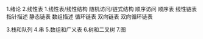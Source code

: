 1.绪论
2.线性表
    1.线性表/线性结构 随机访问/链式结构 顺序访问
        顺序表
        线性链表    指针描述
        静态链表    数组描述
        循环链表
        双向链表
        双向循环链表
    
3.栈和队列
4.串
5.数组和广义表
6.树和二叉树
7.图